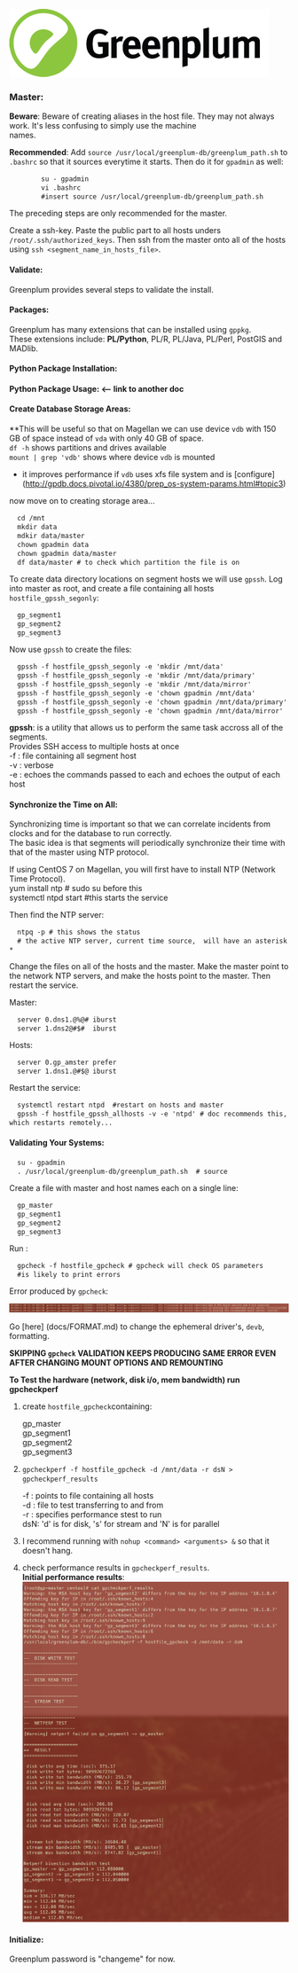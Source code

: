 ![Greenplum](https://github.com/syuja/GreenPlumSetup/blob/master/img/greenplum-logo.png)  

### Master:  

**Beware**: Beware of creating aliases in the host file. They may not always work. It's less confusing to simply use the machine  
names.

**Recommended**: Add `source /usr/local/greenplum-db/greenplum_path.sh` to `.bashrc` so that it sources everytime it starts. Then do it for `gpadmin` as well:  

            su - gpadmin  
            vi .bashrc  
            #insert source /usr/local/greenplum-db/greenplum_path.sh  
            

The preceding steps are only recommended for the master.   

Create a ssh-key. Paste the public part to all hosts unders `/root/.ssh/authorized_keys`. Then ssh from the master onto all 
of the hosts using `ssh <segment_name_in_hosts_file>`.  

#### Validate:  
Greenplum provides several steps to validate the install.  

#### Packages:  
Greenplum has many extensions that can be installed using `gppkg`.  
These extensions include: **PL/Python**, PL/R, PL/Java, PL/Perl, PostGIS and MADlib.  

#### Python Package Installation:  

#### Python Package Usage:  <-- link to another doc


#### Create Database Storage Areas:  
**This will be useful so that on Magellan we can use device `vdb` with 150 GB of space instead of `vda` with only 40 GB of space.  
`df -h` shows partitions and drives available  
`mount | grep 'vdb'` shows where device `vdb` is mounted  
- it improves performance if `vdb` uses xfs file system and is [configure] (http://gpdb.docs.pivotal.io/4380/prep_os-system-params.html#topic3)   

now move on to creating storage area...  

      cd /mnt  
      mkdir data  
      mdkir data/master  
      chown gpadmin data
      chown gpadmin data/master
      df data/master # to check which partition the file is on   
       
  
  
To create data directory locations on segment hosts we will use `gpssh`. Log into master as root, and create a file containing all
 hosts `hostfile_gpssh_segonly`:  
  
      gp_segment1    
      gp_segment2  
      gp_segment3  

Now use `gpssh` to create the files:   

      gpssh -f hostfile_gpssh_segonly -e 'mkdir /mnt/data'  
      gpssh -f hostfile_gpssh_segonly -e 'mkdir /mnt/data/primary'
      gpssh -f hostfile_gpssh_segonly -e 'mkdir /mnt/data/mirror'  
      gpssh -f hostfile_gpssh_segonly -e 'chown gpadmin /mnt/data'  
      gpssh -f hostfile_gpssh_segonly -e 'chown gpadmin /mnt/data/primary'  
      gpssh -f hostfile_gpssh_segonly -e 'chown gpadmin /mnt/data/mirror'   

**gpssh**: is a utility that allows us to perform the same task accross all of the segments.    
      Provides SSH access to multiple hosts at once  
      -f : file containing all segment host  
      -v : verbose  
      -e : echoes the commands passed to each and echoes the output of each host  


#### Synchronize the Time on All:  
Synchronizing time is important so that we can correlate incidents from clocks and for the database to run correctly.  
The basic idea is that segments will periodically synchronize their time with that of the master using NTP protocol.  

If using CentOS 7 on Magellan, you will first have to install NTP (Network Time Protocol).   
      yum install ntp # sudo su before this  
       systemctl ntpd start #this starts the service

Then find the NTP server:  

      ntpq -p # this shows the status    
      # the active NTP server, current time source,  will have an asterisk *   

Change the files on all of the hosts and the master. Make the master point to the network NTP servers, and make the hosts point 
to the master. Then restart the service.  

Master:   

      server 0.dns1.@%@# iburst  
      server 1.dns2@#$#  iburst  

Hosts:   

      server 0.gp_amster prefer  
      server 1.dns1.@#$@ iburst  


Restart the service:  

      systemctl restart ntpd  #restart on hosts and master
      gpssh -f hostfile_gpssh_allhosts -v -e 'ntpd' # doc recommends this, which restarts remotely...  



#### Validating Your Systems: 

      su - gpadmin  
      . /usr/local/greenplum-db/greenplum_path.sh  # source  
      
Create a file with master and host names each on a single line:  

      gp_master  
      gp_segment1  
      gp_segment2  
      gp_segment3  

Run :  

      gpcheck -f hostfile_gpcheck # gpcheck will check OS parameters  
      #is likely to print errors   

Error produced by `gpcheck`:  
      <p align="center"> ![xfs-error](https://github.com/syuja/GreenPlumSetup/blob/master/img/xfs_error.png)  </p>  
        

Go [here] (docs/FORMAT.md) to change the ephemeral driver's, `devb`, formatting.   

**SKIPPING `gpcheck` VALIDATION KEEPS PRODUCING SAME ERROR EVEN AFTER CHANGING MOUNT OPTIONS AND REMOUNTING**  

**To Test the hardware (network, disk i/o, mem bandwidth) run gpcheckperf**   
 1. create `hostfile_gpcheck`containing:   


      gp_master  
      gp_segment1  
      gp_segment2  
      gp_segment3  
         
  

 2. `gpcheckperf -f hostfile_gpcheck -d /mnt/data -r dsN > gpcheckperf_results`  


      -f : points to file containing all hosts   
      -d : file to test transferring to and from   
      -r : specifies performance stest to run   
             dsN:     'd' is for disk, 's' for stream and 'N' is for parallel    

  
 3. I recommend running with `nohup <command> <arguments> &` so that it doesn't hang.  
 4. check performance results in `gpcheckperf_results`.    
 **Initial performance results**:  
  ![initial performance results](https://github.com/syuja/GreenPlumSetup/blob/master/img/gpcheck_performance.png)

#### Initialize:    
Greenplum password is "changeme" for now.  








